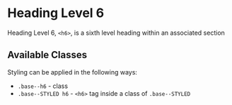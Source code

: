 # Heading Level 6

Heading Level 6, `<h6>`, is a sixth level heading within an associated section

## Available Classes

Styling can be applied in the following ways:

* `.base--h6` - class
* `.base--STYLED h6` - `<h6>` tag inside a class of `.base--STYLED`
